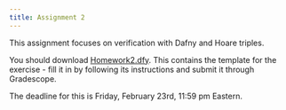 ```yaml
---
title: Assignment 2
---
```


This assignment focuses on verification with Dafny and Hoare triples.

You should download [Homework2.dfy](/code/Homework2.dfy). This
contains the template for the exercise - fill it in by following its
instructions and submit it through Gradescope.

The deadline for this is Friday, February 23rd, 11:59 pm Eastern.
